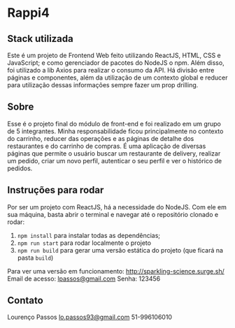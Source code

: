 # Rappi4

## Stack utilizada
Este é um projeto de Frontend Web feito utilizando ReactJS, HTML, CSS e JavaScript; 
e como gerenciador de pacotes do NodeJS o npm. Além disso, foi utilizado a lib Axios para realizar o consumo da API.
Há divisão entre páginas e componentes, além da utilização de um contexto global e reducer para utilização dessas informações sempre fazer um prop drilling.

## Sobre
Esse é o projeto final do módulo de front-end e foi realizado em um grupo de 5 integrantes. 
Minha responsabilidade ficou principalmente no contexto do carrinho, reducer das operações e as páginas de detalhe dos restaurantes e do carrinho de compras.
É uma aplicação de diversas páginas que permite o usuário buscar um restaurante de delivery, realizar um pedido, criar um novo perfil, autenticar o seu perfil e ver o histórico de pedidos.


## Instruções para rodar
Por ser um projeto com ReactJS, há a necessidade do NodeJS. Com ele em 
sua máquina, basta abrir o terminal e navegar até o repositório clonado e 
rodar:



1. `npm install` para instalar todas as dependências;
1. `npm run start` para rodar localmente o projeto
1. `npm run build` para gerar uma versão estática do projeto 
(que ficará na pasta `build`)

Para ver uma versão em funcionamento: http://sparkling-science.surge.sh/
Email de acesso: lpassos@gmail.com
Senha: 123456

## Contato
Lourenço Passos
lo.passos93@gmail.com
51-996106010